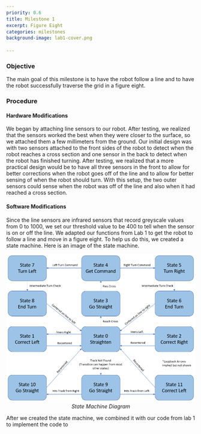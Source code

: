 ```yaml
---
priority: 0.6
title: Milestone 1
excerpt: Figure Eight
categories: milestones
background-image: lab1-cover.png

---
```


### Objective
The main goal of this milestone is to have the robot follow a line and to have the robot successfully traverse the grid in a figure eight.

### Procedure

#### Hardware Modifications
We began by attaching line sensors to our robot. After testing, we realized that the sensors worked the best when they were closer to the surface, so we attached them a few millimeters from the ground. Our initial design was with two sensors attached to the front sides of the robot to detect when the robot reaches a cross section and one sensor in the back to detect when the robot has finished turning. After testing, we realized that a more practical design would be to have all three sensors in the front to allow for better corrections when the robot goes off of the line and to allow for better sensing of when the robot should turn. With this setup, the two outer sensors could sense when the robot was off of the line and also when it had reached a cross section. 

#### Software Modifications
Since the line sensors are infrared sensors that record greyscale values from 0 to 1000, we set our threshold value to be 400 to tell when the sensor is on or off the line. We adapted our functions from Lab 1 to get the robot to follow a line and move in a figure eight. To help us do this, we created a state machine. Here is an image of the state machine. 

<p align="center">
  <img src="/images/statemachine.PNG" width="700px" height="394px"/><br/>
  <i>State Machine Diagram</i>
</p>

After we created the state machine, we combined it with our code from lab 1 to implement the code to 
